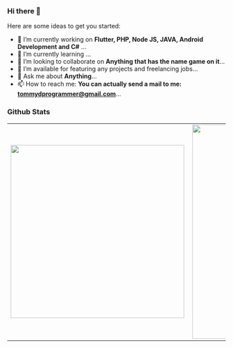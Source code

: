 ### Hi there 👋

Here are some ideas to get you started:

- 🔭 I’m currently working on <b>Flutter, PHP,  Node JS, JAVA, Android Development and C#</b> ...
- 🌱 I’m currently learning ...
- 👯 I’m looking to collaborate on <b>Anything that has the name game on it</b>...
- 🤔 I’m available for featuring any projects and freelancing jobs...
- 💬 Ask me about <b>Anything</b>...
- 📫 How to reach me: <b>You can actually send a mail to me: tommydprogrammer@gmail.com</b>...
<!--
**tommydprogrammer/tommydprogrammer** is a ✨ _special_ ✨ repository because its `README.md` (this file) appears on your GitHub profile.

Here are some ideas to get you started:

- 🔭 I’m currently working on <b>Flutter, PHP,  Node JS, JAVA, Android Development and C#</b> ...
- 🌱 I’m currently learning ...
- 👯 I’m looking to collaborate on <b>Anything that has the name game on it</b>...
- 🤔 I’m looking for help with ...
- 💬 Ask me about <b>Anything</b>...
- 📫 How to reach me: <b>You can actually send a mail to me: tommydprogrammer@gmail.com</b>...
- 😄 Pronouns: ...
- ⚡ Fun fact: ...
-->

### Github Stats
<table>
  <tr>
      <td><img width="400px" align="left" src="https://github-readme-stats.vercel.app/api/top-langs/?username=tommydprogrammer&hide=html&layout=compact" /></td>
      <td><img width="495px" align="left" src="https://github-readme-stats.vercel.app/api?username=tommydprogrammer&count_private=true&theme=default&show_icons=true" /></td>
  </tr>   
</table>

